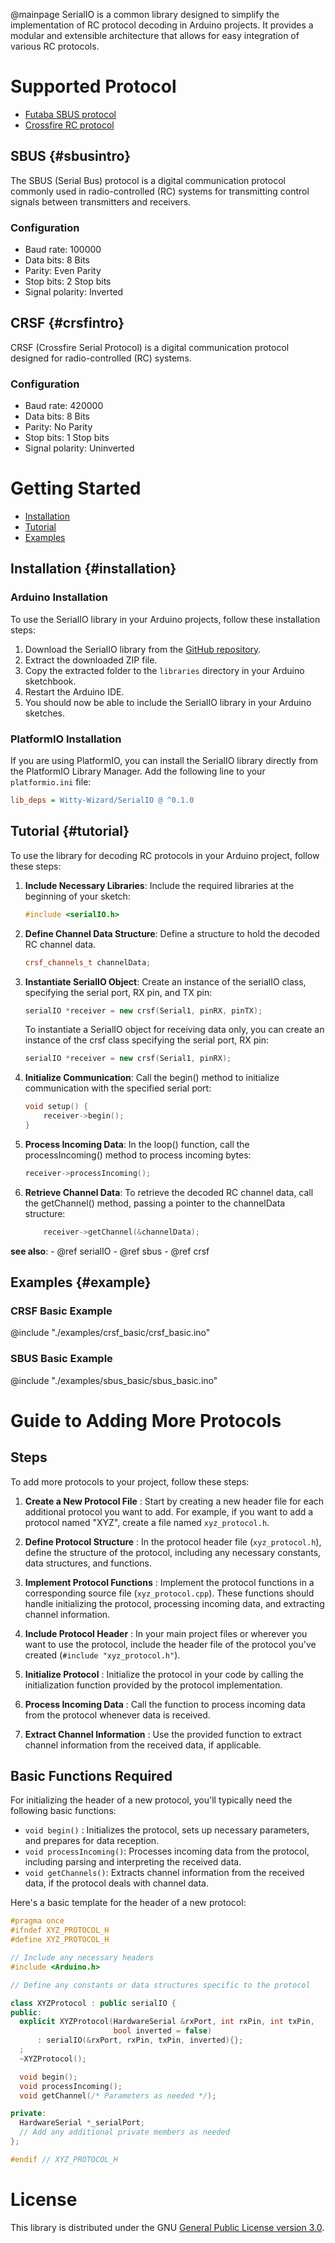 @mainpage
SerialIO is a common library designed to simplify the implementation of RC protocol decoding in Arduino projects. It provides a modular and extensible architecture that allows for easy integration of various RC protocols.

# Supported Protocol

- [Futaba SBUS protocol](#sbusintro)
- [Crossfire RC protocol](#crsfintro)

## SBUS {#sbusintro}

The SBUS (Serial Bus) protocol is a digital communication protocol commonly used in radio-controlled (RC) systems for transmitting control signals between transmitters and receivers.

### Configuration

- Baud rate: 100000
- Data bits: 8 Bits
- Parity: Even Parity
- Stop bits: 2 Stop bits
- Signal polarity: Inverted

## CRSF {#crsfintro}

CRSF (Crossfire Serial Protocol) is a digital communication protocol designed for radio-controlled (RC) systems.

### Configuration

- Baud rate: 420000
- Data bits: 8 Bits
- Parity: No Parity
- Stop bits: 1 Stop bits
- Signal polarity: Uninverted

# Getting Started
- [Installation](#installation)
- [Tutorial](#tutorial)
- [Examples](#example)

## Installation {#installation}

### Arduino Installation

To use the SerialIO library in your Arduino projects, follow these installation steps:

1. Download the SerialIO library from the [GitHub repository](https://github.com/Witty-Wizard/SerialIO).
2. Extract the downloaded ZIP file.
3. Copy the extracted folder to the `libraries` directory in your Arduino sketchbook.
4. Restart the Arduino IDE.
5. You should now be able to include the SerialIO library in your Arduino sketches.

### PlatformIO Installation

If you are using PlatformIO, you can install the SerialIO library directly from the PlatformIO Library Manager. Add the following line to your `platformio.ini` file:

```ini
lib_deps = Witty-Wizard/SerialIO @ ^0.1.0
```

## Tutorial {#tutorial}

To use the library for decoding RC protocols in your Arduino project, follow these steps:

1. **Include Necessary Libraries**:
   Include the required libraries at the beginning of your sketch:
   ```cpp
   #include <serialIO.h>
   ```
2. **Define Channel Data Structure**:
   Define a structure to hold the decoded RC channel data.
   ```cpp
   crsf_channels_t channelData;
   ```
3. **Instantiate SerialIO Object**:
   Create an instance of the serialIO class, specifying the serial port, RX pin, and TX pin:
   ```cpp
   serialIO *receiver = new crsf(Serial1, pinRX, pinTX);
   ```
   To instantiate a SerialIO object for receiving data only, you can create an instance of the crsf class specifying the serial port, RX pin:
   ```cpp
   serialIO *receiver = new crsf(Serial1, pinRX);
   ```
4. **Initialize Communication**:
   Call the begin() method to initialize communication with the specified serial port:
   ```cpp
   void setup() {
       receiver->begin();
   }
   ```

5. **Process Incoming Data**:
In the loop() function, call the processIncoming() method to process incoming bytes:

    ```cpp
    receiver->processIncoming();
    ```
6. **Retrieve Channel Data**:
To retrieve the decoded RC channel data, call the getChannel() method, passing a pointer to the channelData structure:

    ```cpp
        receiver->getChannel(&channelData);
    ```
**see also**:
    - @ref serialIO
    - @ref sbus
    - @ref crsf

## Examples {#example}

### CRSF Basic Example
@include "./examples/crsf_basic/crsf_basic.ino"

### SBUS Basic Example
@include "./examples/sbus_basic/sbus_basic.ino"



# Guide to Adding More Protocols

## Steps
To add more protocols to your project, follow these steps:

1. **Create a New Protocol File** : Start by creating a new header file for each additional protocol you want to add. For example, if you want to add a protocol named "XYZ", create a file named `xyz_protocol.h`.

2. **Define Protocol Structure** : In the protocol header file (`xyz_protocol.h`), define the structure of the protocol, including any necessary constants, data structures, and functions.

3. **Implement Protocol Functions** : Implement the protocol functions in a corresponding source file (`xyz_protocol.cpp`). These functions should handle initializing the protocol, processing incoming data, and extracting channel information.

4. **Include Protocol Header** : In your main project files or wherever you want to use the protocol, include the header file of the protocol you've created (`#include "xyz_protocol.h"`).

5. **Initialize Protocol** : Initialize the protocol in your code by calling the initialization function provided by the protocol implementation.

6. **Process Incoming Data** : Call the function to process incoming data from the protocol whenever data is received.

7. **Extract Channel Information** : Use the provided function to extract channel information from the received data, if applicable.

## Basic Functions Required

For initializing the header of a new protocol, you'll typically need the following basic functions:

- `void begin()` : Initializes the protocol, sets up necessary parameters, and prepares for data reception.
- `void processIncoming()`: Processes incoming data from the protocol, including parsing and interpreting the received data.
- `void getChannels()`: Extracts channel information from the received data, if the protocol deals with channel data.

Here's a basic template for the header of a new protocol:

```cpp
#pragma once
#ifndef XYZ_PROTOCOL_H
#define XYZ_PROTOCOL_H

// Include any necessary headers
#include <Arduino.h>

// Define any constants or data structures specific to the protocol

class XYZProtocol : public serialIO {
public:
  explicit XYZProtocol(HardwareSerial &rxPort, int rxPin, int txPin,
                       bool inverted = false)
      : serialIO(&rxPort, rxPin, txPin, inverted){};
  ;
  ~XYZProtocol();

  void begin();
  void processIncoming();
  void getChannel(/* Parameters as needed */);

private:
  HardwareSerial *_serialPort;
  // Add any additional private members as needed
};

#endif // XYZ_PROTOCOL_H
```

# License
This library is distributed under the GNU [General Public License version 3.0](https://www.gnu.org/licenses/gpl-3.0.html).